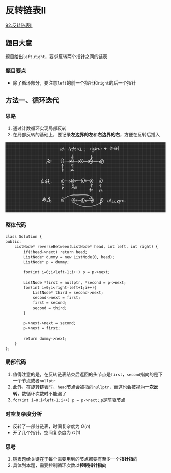 # 反转链表II

[92.反转链表II](https://leetcode.cn/problems/reverse-linked-list-ii/description/)

## 题目大意
题目给出`left`,`right`，要求反转两个指针之间的链表

### 题目要点
* 除了循环部分，要注意`left`的前一个指针和`right`的后一个指针

## 方法一、循环迭代

### 思路
1. 通过计数循环实现局部反转
2. 在局部反转的基础上，要记录**左边界的左**和**右边界的右**，方便在反转后插入  

![反转链表II思路](image/反转链表II思路.png)

### 整体代码
```
class Solution {
public:
    ListNode* reverseBetween(ListNode* head, int left, int right) {
        if(!head->next) return head;
        ListNode* dummy = new ListNode(0, head);
        ListNode* p = dummy;

        for(int i=0;i<left-1;i++) p = p->next;

        ListNode *first = nullptr, *second = p->next;
        for(int i=0;i<right-left+1;i++){ 
            ListNode* third = second->next;
            second->next = first;
            first = second;
            second = third;
        }

        p->next->next = second;
        p->next = first;

        return dummy->next;
    }
};
```

### 局部代码
1. 值得注意的是，在反转链表结束后返回的头节点是`first`，`second`指向的是下一个节点或者`nullptr`
2. 此外，在旋转链表时，`head`节点会被指向`nullptr`，而这也会被视为**一次反转**，数循环次数时不能漏了
3. `for(int i=0;i<left-1;i++) p = p->next;`,`p`是前驱节点

### 时空复杂度分析
* 反转了一部分链表，时间复杂度为 $O(n)$
* 开了几个指针，空间复杂度为 $O(1)$  

### 思考
1. 链表题给关键在于每个需要用到的节点都要有至少一个**指针指向**
2. 具体到本题，需要控制循环次数以**控制指针指向**
